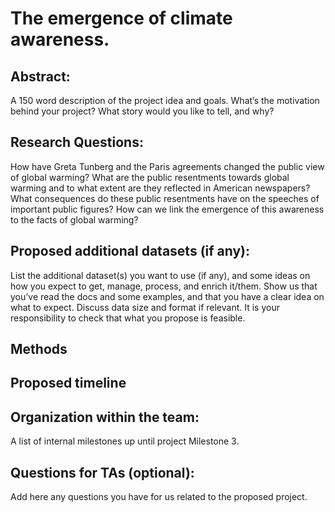 # The emergence of climate awareness.

## Abstract:

A 150 word description of the project idea and goals. What’s the motivation behind your project? What story would you like to tell, and why?

## Research Questions:

How have Greta Tunberg and the Paris agreements changed the public view of global warming?
What are the public resentments towards global warming and to what extent are they reflected in American newspapers?
What consequences do these public resentments have on the speeches of important public figures?
How can we link the emergence of this awareness to the facts of global warming?


## Proposed additional datasets (if any):

List the additional dataset(s) you want to use (if any), and some ideas on how you expect to get, manage, process, and enrich it/them. Show us that you’ve read the docs and some examples, and that you have a clear idea on what to expect. Discuss data size and format if relevant. It is your responsibility to check that what you propose is feasible.

## Methods

## Proposed timeline

## Organization within the team:

A list of internal milestones up until project Milestone 3.

## Questions for TAs (optional):

Add here any questions you have for us related to the proposed project.
